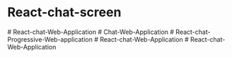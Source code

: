 # React-chat-screen
#   R e a c t - c h a t - W e b - A p p l i c a t i o n  
 #   C h a t - W e b - A p p l i c a t i o n  
 #   R e a c t - c h a t - P r o g r e s s i v e - W e b - a p p l i c a t i o n  
 #   R e a c t - c h a t - W e b - A p p l i c a t i o n  
 #   R e a c t - c h a t - W e b - A p p l i c a t i o n  
 